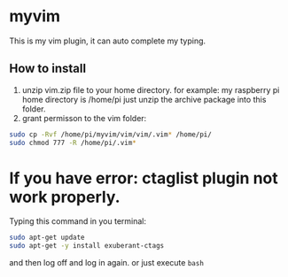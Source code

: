 # myvim
This is my vim plugin, it can auto complete my typing.
## How to install
1. unzip vim.zip file to your home directory.
for example: my raspberry pi home directory	is /home/pi	
just unzip the archive package into this folder.
2. grant permisson to the vim folder:
```bash
sudo cp -Rvf /home/pi/myvim/vim/vim/.vim* /home/pi/
sudo chmod 777 -R /home/pi/.vim* 
```
# If you have error: ctaglist plugin not work properly.
Typing this command in you terminal:
```bash
sudo apt-get update 
sudo apt-get -y install exuberant-ctags
```
and then log off and log in again. or just execute `bash`
